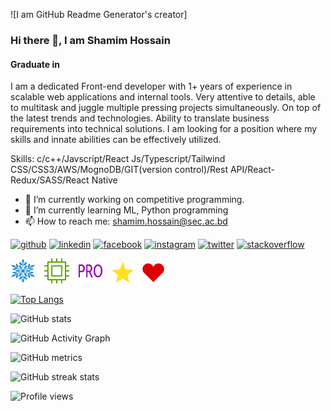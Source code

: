 ![I am GitHub Readme Generator's creator]
### Hi there 👋, I am Shamim Hossain
#### Graduate in 

I am a dedicated Front-end developer with 1+ years of experience in scalable web applications and internal tools. Very attentive to details, able to multitask and juggle multiple pressing projects simultaneously. On top of the latest trends and technologies. Ability to translate business requirements into technical solutions. I am looking for a position where my skills and innate abilities can be effectively utilized.

Skills: c/c++/Javscript/React Js/Typescript/Tailwind CSS/CSS3/AWS/MognoDB/GIT(version control)/Rest API/React-Redux/SASS/React Native

- 🔭 I’m currently working on competitive programming.
- 🌱 I’m currently learning ML, Python programming 
- 📫 How to reach me: shamim.hossain@sec.ac.bd 


[<img src='https://cdn.jsdelivr.net/npm/simple-icons@3.0.1/icons/github.svg' alt='github' height='40'>](https://github.com/Shamim65)  [<img src='https://cdn.jsdelivr.net/npm/simple-icons@3.0.1/icons/linkedin.svg' alt='linkedin' height='40'>](https://www.linkedin.com/in/Md/)  [<img src='https://cdn.jsdelivr.net/npm/simple-icons@3.0.1/icons/facebook.svg' alt='facebook' height='40'>](https://www.facebook.com/SHamim )  [<img src='https://cdn.jsdelivr.net/npm/simple-icons@3.0.1/icons/instagram.svg' alt='instagram' height='40'>](https://www.instagram.com/khanshamim1997/)  [<img src='https://cdn.jsdelivr.net/npm/simple-icons@3.0.1/icons/twitter.svg' alt='twitter' height='40'>](https://twitter.com/KShamim05)  [<img src='https://cdn.jsdelivr.net/npm/simple-icons@3.0.1/icons/stackoverflow.svg' alt='stackoverflow' height='40'>](https://stackoverflow.com/users/MD )  

<a href='https://archiveprogram.github.com/'><img src='https://raw.githubusercontent.com/acervenky/animated-github-badges/master/assets/acbadge.gif' width='40' height='40'></a> <a href='https://docs.github.com/en/developers'><img src='https://raw.githubusercontent.com/acervenky/animated-github-badges/master/assets/devbadge.gif' width='40' height='40'></a> <a href='https://github.com/pricing'><img src='https://raw.githubusercontent.com/acervenky/animated-github-badges/master/assets/pro.gif' width='40' height='40'></a> <a href='https://stars.github.com/'><img src='https://raw.githubusercontent.com/acervenky/animated-github-badges/master/assets/starbadge.gif' width='35' height='35'></a> <a href='https://docs.github.com/en/github/supporting-the-open-source-community-with-github-sponsors'><img src='https://raw.githubusercontent.com/acervenky/animated-github-badges/master/assets/sponsorbadge.gif' width='35' height='35'></a> 

[![Top Langs](https://github-readme-stats.vercel.app/api/top-langs/?username=Shamim65)](https://github.com/anuraghazra/github-readme-stats)

![GitHub stats](https://github-readme-stats.vercel.app/api?username=Shamim65&show_icons=true)  

![GitHub Activity Graph](https://activity-graph.herokuapp.com/graph?username=Shamim65)  

![GitHub metrics](https://metrics.lecoq.io/Shamim65)  

![GitHub streak stats](https://streak-stats.demolab.com/?user=Shamim65)  

![Profile views](https://gpvc.arturio.dev/Shamim65)  
